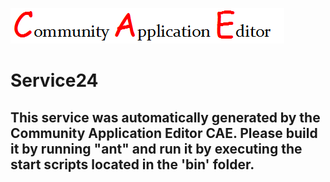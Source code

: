 ![CAE](https://github.com/PhilCAEOrg2/microservice-1/blob/master/img/logo.png)  

Service24
===================


This service was automatically generated by the Community Application Editor CAE. Please build it by running "ant" and run it by executing the start scripts located in the 'bin' folder.
---------------
